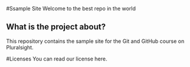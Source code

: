 #Ssample Site
Welcome to the best repo in the world

## What is the project about?
This repository contains the sample site for the Git and GitHub course on Pluralsight.

#Licenses You can read our license here.

